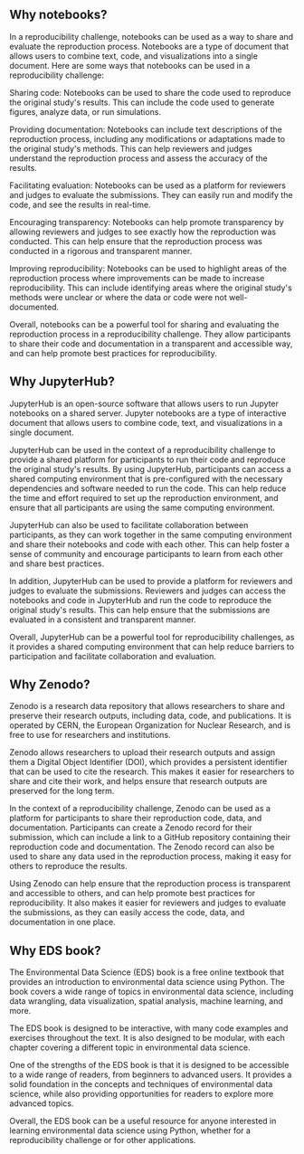 ## Why notebooks?
In a reproducibility challenge, notebooks can be used as a way to share and evaluate the reproduction process. Notebooks are a type of document that allows users to combine text, code, and visualizations into a single document. Here are some ways that notebooks can be used in a reproducibility challenge:

Sharing code: Notebooks can be used to share the code used to reproduce the original study's results. This can include the code used to generate figures, analyze data, or run simulations.

Providing documentation: Notebooks can include text descriptions of the reproduction process, including any modifications or adaptations made to the original study's methods. This can help reviewers and judges understand the reproduction process and assess the accuracy of the results.

Facilitating evaluation: Notebooks can be used as a platform for reviewers and judges to evaluate the submissions. They can easily run and modify the code, and see the results in real-time.

Encouraging transparency: Notebooks can help promote transparency by allowing reviewers and judges to see exactly how the reproduction was conducted. This can help ensure that the reproduction process was conducted in a rigorous and transparent manner.

Improving reproducibility: Notebooks can be used to highlight areas of the reproduction process where improvements can be made to increase reproducibility. This can include identifying areas where the original study's methods were unclear or where the data or code were not well-documented.

Overall, notebooks can be a powerful tool for sharing and evaluating the reproduction process in a reproducibility challenge. They allow participants to share their code and documentation in a transparent and accessible way, and can help promote best practices for reproducibility.

## Why JupyterHub?
JupyterHub is an open-source software that allows users to run Jupyter notebooks on a shared server. Jupyter notebooks are a type of interactive document that allows users to combine code, text, and visualizations in a single document.

JupyterHub can be used in the context of a reproducibility challenge to provide a shared platform for participants to run their code and reproduce the original study's results. By using JupyterHub, participants can access a shared computing environment that is pre-configured with the necessary dependencies and software needed to run the code. This can help reduce the time and effort required to set up the reproduction environment, and ensure that all participants are using the same computing environment.

JupyterHub can also be used to facilitate collaboration between participants, as they can work together in the same computing environment and share their notebooks and code with each other. This can help foster a sense of community and encourage participants to learn from each other and share best practices.

In addition, JupyterHub can be used to provide a platform for reviewers and judges to evaluate the submissions. Reviewers and judges can access the notebooks and code in JupyterHub and run the code to reproduce the original study's results. This can help ensure that the submissions are evaluated in a consistent and transparent manner.

Overall, JupyterHub can be a powerful tool for reproducibility challenges, as it provides a shared computing environment that can help reduce barriers to participation and facilitate collaboration and evaluation.

## Why Zenodo?
Zenodo is a research data repository that allows researchers to share and preserve their research outputs, including data, code, and publications. It is operated by CERN, the European Organization for Nuclear Research, and is free to use for researchers and institutions.

Zenodo allows researchers to upload their research outputs and assign them a Digital Object Identifier (DOI), which provides a persistent identifier that can be used to cite the research. This makes it easier for researchers to share and cite their work, and helps ensure that research outputs are preserved for the long term.

In the context of a reproducibility challenge, Zenodo can be used as a platform for participants to share their reproduction code, data, and documentation. Participants can create a Zenodo record for their submission, which can include a link to a GitHub repository containing their reproduction code and documentation. The Zenodo record can also be used to share any data used in the reproduction process, making it easy for others to reproduce the results.

Using Zenodo can help ensure that the reproduction process is transparent and accessible to others, and can help promote best practices for reproducibility. It also makes it easier for reviewers and judges to evaluate the submissions, as they can easily access the code, data, and documentation in one place.

## Why EDS book?
The Environmental Data Science (EDS) book is a free online textbook that provides an introduction to environmental data science using Python. The book covers a wide range of topics in environmental data science, including data wrangling, data visualization, spatial analysis, machine learning, and more.

The EDS book is designed to be interactive, with many code examples and exercises throughout the text. It is also designed to be modular, with each chapter covering a different topic in environmental data science.

One of the strengths of the EDS book is that it is designed to be accessible to a wide range of readers, from beginners to advanced users. It provides a solid foundation in the concepts and techniques of environmental data science, while also providing opportunities for readers to explore more advanced topics.

Overall, the EDS book can be a useful resource for anyone interested in learning environmental data science using Python, whether for a reproducibility challenge or for other applications.
